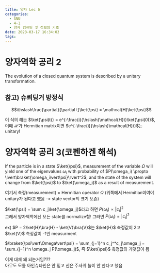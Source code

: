 ```yaml
---
title: 양자 Lec 6
categories:
  - SNU
  - 4-1
  - 양자 컴퓨팅 및 정보의 기초
date: 2023-03-17 16:34:03
tags:
---
```


# 양자역학 공리 2

The evolution of a closed quantum system is described by a unitary transformation.

## 참고) 슈뢰딩거 방정식

$$i\hslash\frac{\partial}{\partial t}\ket{\psi} = \mathcal{H}\ket{\psi}$$

이 식의 해는 $\ket{\psi(t)} = e^{-\frac{i}{\hslash}\mathcal{H}t}\ket{\psi(0)}$, 이때 $\mathcal{H}$가 Hermitian matrix이면 $e^{-\frac{i}{\hslash}\mathcal{H}t}$는 unitary!

# 양자역학 공리 3(코펜하겐 해석)

If the particle is in a state $\ket{\psi}$, measurement of the variable $\Omega$ will yield one of the eigenvalues $\omega_i$ with probability of $P(\omega_i) \propto \lvert\braket{\omega_i\vert\psi}\rvert^2$, and the state of the system will change from $\ket{\psi}$ to $\ket{\omega_i}$ as a result of measurement.

여기서 측정(measurement) = Hermitian operator $\Omega$ (위쪽에서 Hermitian이여야 unitary가 된다고 했음 -> state vector의 크기 보존)

$\ket{\psi} = \sum c_j\ket{\omega_j}$라고 하면 $P(\omega_i) \propto \lvert c_i \rvert^2$  
그래서 양자역학에선 모든 state를 normalize함! 그러면 $P(\omega_i) = \lvert c_i \rvert^2$

ex) $P = 2\ket{H}\bra{H} - \ket{V}\bra{V}$는 $\ket{H}$ 측정값이 2고 $\ket{V}$ 측정값이 -1인 measurment

$\braket{\psi\vert\Omega\vert\psi} = \sum_{j=1}^n c_j^*c_j\omega_j = \sum_{j=1}^n \omega_j P(\omega_j)$, 즉 $\ket{\psi}$ 측정값의 기댓값이 됨

이게 대체 왜 되는거임???  
아무도 모름 아인슈타인은 안 믿고 신은 주사위 놀이 안 한다고 했음
